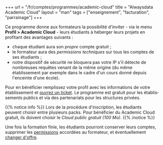+++
url = "/fr/comptes/programmes/academic-cloud"
title = "Alwaysdata Academic Cloud"
layout = "man"
tags = ["enseignement", "facturation", "parrainage"]
+++

Ce programme donne aux formateurs la possibilité d'inviter - via le menu **Profil > Academic Cloud** - leurs étudiants à héberger leurs projets en profitant des avantages suivants :

- chaque étudiant aura son _propre_ compte gratuit ;
- le formateur aura des _permissions techniques_ sur tous les comptes de ses étudiants ;
- notre dispositif de sécurité ne bloquera pas votre IP s'il détecte de nombreuses requêtes venant de la même origine (du même établissement par exemple dans le cadre d'un cours donné depuis l'enceinte d'une école).

Pour en bénéficier remplissez votre profil avec les informations de votre établissement et [ouvrez un ticket](https://admin.alwaysdata.com/support/add/). Le programme est gratuit pour les éta­blis­se­ments publics et via des partenariats pour les structures privées.

{{% notice info %}}
Lors de la procédure d'inscription, les étudiants peuvent choisir entre plusieurs packs. Pour bénéficier du Academic Cloud gratuit, ils doivent choisir le *Cloud public gratuit (100 Mo)*.
{{% /notice %}}

Une fois la formation finie, les étudiants pourront conserver leurs comptes, supprimer les [permissions](accounts/permissions) accordées au formateur, et éventuellement [changer d'offre](accounts/billing/upgrade-your-plan).
